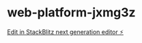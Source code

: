 # web-platform-jxmg3z

[Edit in StackBlitz next generation editor ⚡️](https://stackblitz.com/~/github.com/HildusOter/web-platform-jxmg3z)